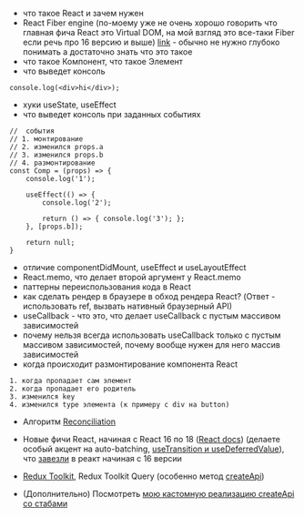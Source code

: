 - что такое React и зачем нужен
- React Fiber engine (по-моему уже не очень хорошо говорить что главная фича React это Virtual DOM, на мой взгляд это все-таки Fiber если речь про 16 версию и выше) [link](https://blog.logrocket.com/deep-dive-react-fiber/#what-react-fiber) - обычно не нужно глубоко понимать а достаточно знать что это такое
- что такое Компонент, что такое Элемент
- что выведет консоль
```
console.log(<div>hi</div>);
```
- хуки useState, useEffect
- что выведет консоль при заданных событиях
```
//  события
// 1. монтирование
// 2. изменился props.a
// 3. изменился props.b
// 4. размонтирование
const Comp = (props) => {
	console.log('1');

	useEffect(() => {
		console.log('2');

		return () => { console.log('3'); };
	}, [props.b]);

	return null;
}

```
- отличие componentDidMount, useEffect и useLayoutEffect
- React.memo, что делает второй аргумент у React.memo
- паттерны переиспользования кода в React
- как сделать рендер в браузере в обход рендера React? (Ответ - использовать ref, вызвать нативный браузерный API)
- useCallback - что это, что делает useCallback с пустым массивом зависимостей
- почему нельзя всегда использовать useCallback только с пустым массивом зависимостей, почему вообще нужен для него массив зависимостей
- когда происходит размонтирование компонента React
```
1. когда пропадает сам элемент
2. когда пропадает его родитель
3. изменился key
4. изменился type элемента (к примеру с div на button)
```
- Алгоритм [Reconciliation](https://ru.reactjs.org/docs/reconciliation.html)
- Новые фичи React, начиная с React 16 по 18 ([React docs](https://reactjs.org)) (делаете особый акцент на auto-batching, [useTransition и useDeferredValue](https://youtu.be/QfIwLDy8j_U)), что [завезли](https://github.com/facebook/react/blob/main/CHANGELOG.md) в реакт начиная с 16 версии

- [Redux Toolkit](https://redux-toolkit.js.org/), Redux Toolkit Query (особенно метод [createApi](https://redux-toolkit.js.org/rtk-query/overview#apis))
- (Дополнительно) Посмотреть [мою кастомную реализацию createApi со стабами](https://github.com/danimaik/black-wall-group/blob/master/src/components/service.js)
